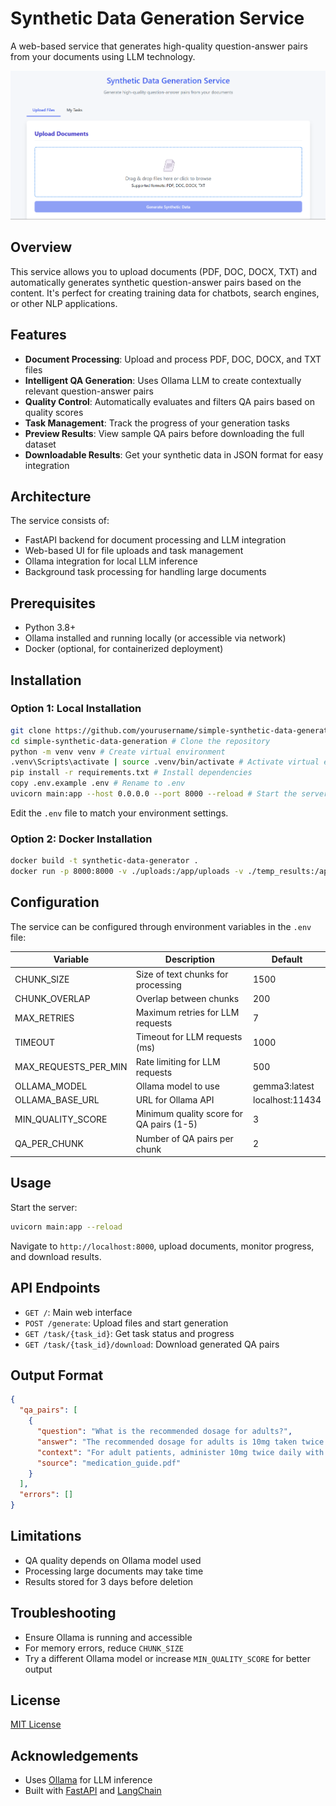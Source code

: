 
# Synthetic Data Generation Service

A web-based service that generates high-quality question-answer pairs from your documents using LLM technology.

![Synthetic Data Generation Service](./samples/sample1.png)

## Overview

This service allows you to upload documents (PDF, DOC, DOCX, TXT) and automatically generates synthetic question-answer pairs based on the content. It's perfect for creating training data for chatbots, search engines, or other NLP applications.

## Features

- **Document Processing**: Upload and process PDF, DOC, DOCX, and TXT files  
- **Intelligent QA Generation**: Uses Ollama LLM to create contextually relevant question-answer pairs  
- **Quality Control**: Automatically evaluates and filters QA pairs based on quality scores  
- **Task Management**: Track the progress of your generation tasks  
- **Preview Results**: View sample QA pairs before downloading the full dataset  
- **Downloadable Results**: Get your synthetic data in JSON format for easy integration  

## Architecture

The service consists of:

- FastAPI backend for document processing and LLM integration  
- Web-based UI for file uploads and task management  
- Ollama integration for local LLM inference  
- Background task processing for handling large documents  

## Prerequisites

- Python 3.8+  
- Ollama installed and running locally (or accessible via network)  
- Docker (optional, for containerized deployment)  

## Installation

### Option 1: Local Installation

```bash
git clone https://github.com/yourusername/simple-synthetic-data-generation.git
cd simple-synthetic-data-generation # Clone the repository
python -m venv venv # Create virtual environment
.venv\Scripts\activate | source .venv/bin/activate # Activate virtual environment
pip install -r requirements.txt # Install dependencies
copy .env.example .env # Rename to .env
uvicorn main:app --host 0.0.0.0 --port 8000 --reload # Start the server
```

Edit the `.env` file to match your environment settings.

### Option 2: Docker Installation

```bash
docker build -t synthetic-data-generator .
docker run -p 8000:8000 -v ./uploads:/app/uploads -v ./temp_results:/app/temp_results synthetic-data-generator
```

## Configuration

The service can be configured through environment variables in the `.env` file:

| Variable              | Description                             | Default         |
|-----------------------|-----------------------------------------|-----------------|
| CHUNK_SIZE            | Size of text chunks for processing      | 1500            |
| CHUNK_OVERLAP         | Overlap between chunks                  | 200             |
| MAX_RETRIES           | Maximum retries for LLM requests        | 7               |
| TIMEOUT               | Timeout for LLM requests (ms)           | 1000            |
| MAX_REQUESTS_PER_MIN  | Rate limiting for LLM requests          | 500             |
| OLLAMA_MODEL          | Ollama model to use                     | gemma3:latest   |
| OLLAMA_BASE_URL       | URL for Ollama API                      | localhost:11434 |
| MIN_QUALITY_SCORE     | Minimum quality score for QA pairs (1-5)| 3               |
| QA_PER_CHUNK          | Number of QA pairs per chunk            | 2               |

## Usage

Start the server:

```bash
uvicorn main:app --reload
```

Navigate to `http://localhost:8000`, upload documents, monitor progress, and download results.

## API Endpoints

- `GET /`: Main web interface  
- `POST /generate`: Upload files and start generation  
- `GET /task/{task_id}`: Get task status and progress  
- `GET /task/{task_id}/download`: Download generated QA pairs  

## Output Format

```json
{
  "qa_pairs": [
    {
      "question": "What is the recommended dosage for adults?",
      "answer": "The recommended dosage for adults is 10mg taken twice daily.",
      "context": "For adult patients, administer 10mg twice daily with meals. Pediatric patients should receive 5mg twice daily.",
      "source": "medication_guide.pdf"
    }
  ],
  "errors": []
}
```

## Limitations

- QA quality depends on Ollama model used  
- Processing large documents may take time  
- Results stored for 3 days before deletion  

## Troubleshooting

- Ensure Ollama is running and accessible  
- For memory errors, reduce `CHUNK_SIZE`  
- Try a different Ollama model or increase `MIN_QUALITY_SCORE` for better output  

## License

[MIT License](LICENSE)

## Acknowledgements

- Uses [Ollama](https://ollama.com/) for LLM inference  
- Built with [FastAPI](https://fastapi.tiangolo.com/) and [LangChain](https://www.langchain.com/)  
